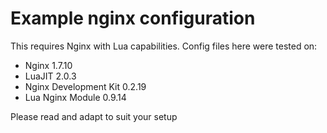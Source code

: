 # Example nginx configuration 

This requires Nginx with Lua capabilities. Config files here were tested on:

* Nginx 1.7.10
* LuaJIT 2.0.3
* Nginx Development Kit 0.2.19
* Lua Nginx Module 0.9.14

Please read and adapt to suit your setup
